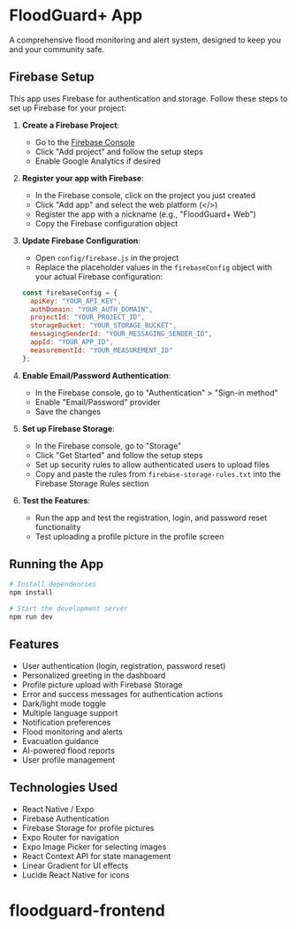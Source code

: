 # FloodGuard+ App

A comprehensive flood monitoring and alert system, designed to keep you and your community safe.

## Firebase Setup

This app uses Firebase for authentication and storage. Follow these steps to set up Firebase for your project:

1. **Create a Firebase Project**:
   - Go to the [Firebase Console](https://console.firebase.google.com/)
   - Click "Add project" and follow the setup steps
   - Enable Google Analytics if desired

2. **Register your app with Firebase**:
   - In the Firebase console, click on the project you just created
   - Click "Add app" and select the web platform (</>)
   - Register the app with a nickname (e.g., "FloodGuard+ Web")
   - Copy the Firebase configuration object

3. **Update Firebase Configuration**:
   - Open `config/firebase.js` in the project
   - Replace the placeholder values in the `firebaseConfig` object with your actual Firebase configuration:

   ```javascript
   const firebaseConfig = {
     apiKey: "YOUR_API_KEY",
     authDomain: "YOUR_AUTH_DOMAIN",
     projectId: "YOUR_PROJECT_ID",
     storageBucket: "YOUR_STORAGE_BUCKET",
     messagingSenderId: "YOUR_MESSAGING_SENDER_ID",
     appId: "YOUR_APP_ID",
     measurementId: "YOUR_MEASUREMENT_ID"
   };
   ```

4. **Enable Email/Password Authentication**:
   - In the Firebase console, go to "Authentication" > "Sign-in method"
   - Enable "Email/Password" provider
   - Save the changes

5. **Set up Firebase Storage**:
   - In the Firebase console, go to "Storage"
   - Click "Get Started" and follow the setup steps
   - Set up security rules to allow authenticated users to upload files
   - Copy and paste the rules from `firebase-storage-rules.txt` into the Firebase Storage Rules section

6. **Test the Features**:
   - Run the app and test the registration, login, and password reset functionality
   - Test uploading a profile picture in the profile screen

## Running the App

```bash
# Install dependencies
npm install

# Start the development server
npm run dev
```

## Features

- User authentication (login, registration, password reset)
- Personalized greeting in the dashboard
- Profile picture upload with Firebase Storage
- Error and success messages for authentication actions
- Dark/light mode toggle
- Multiple language support
- Notification preferences
- Flood monitoring and alerts
- Evacuation guidance
- AI-powered flood reports
- User profile management

## Technologies Used

- React Native / Expo
- Firebase Authentication
- Firebase Storage for profile pictures
- Expo Router for navigation
- Expo Image Picker for selecting images
- React Context API for state management
- Linear Gradient for UI effects
- Lucide React Native for icons
# floodguard-frontend
